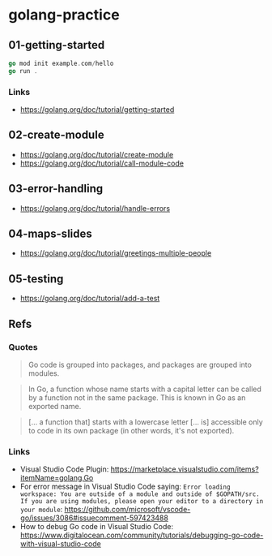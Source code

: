 # golang-practice

## 01-getting-started

```go
go mod init example.com/hello
go run .
```

### Links

- https://golang.org/doc/tutorial/getting-started

## 02-create-module

- https://golang.org/doc/tutorial/create-module
- https://golang.org/doc/tutorial/call-module-code

## 03-error-handling

- https://golang.org/doc/tutorial/handle-errors

## 04-maps-slides

- https://golang.org/doc/tutorial/greetings-multiple-people

## 05-testing

- https://golang.org/doc/tutorial/add-a-test

## Refs

### Quotes

> Go code is grouped into packages, and packages are grouped into modules.

> In Go, a function whose name starts with a capital letter can be called by a function not in the same package. This is known in Go as an exported name.

> [... a function that] starts with a lowercase letter [... is] accessible only to code in its own package (in other words, it's not exported).

### Links

- Visual Studio Code Plugin: https://marketplace.visualstudio.com/items?itemName=golang.Go
- For error message in Visual Studio Code saying: `Error loading workspace: You are outside of a module and outside of $GOPATH/src. If you are using modules, please open your editor to a directory in your module`: https://github.com/microsoft/vscode-go/issues/3086#issuecomment-597423488
- How to debug Go code in Visual Studio Code: https://www.digitalocean.com/community/tutorials/debugging-go-code-with-visual-studio-code